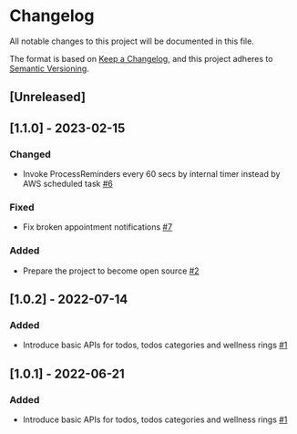 # Changelog
All notable changes to this project will be documented in this file.

The format is based on [Keep a Changelog](https://keepachangelog.com/en/1.0.0/),
and this project adheres to [Semantic Versioning](https://semver.org/spec/v2.0.0.html).

## [Unreleased]

## [1.1.0] - 2023-02-15
### Changed
- Invoke ProcessReminders every 60 secs by internal timer instead by AWS scheduled task [#6](https://github.com/rokwire/wellness-building-block/issues/6)

### Fixed
- Fix broken appointment notifications [#7](https://github.com/rokwire/wellness-building-block/issues/7)

### Added
- Prepare the project to become open source [#2](https://github.com/rokwire/wellness-building-block/issues/2)

## [1.0.2] - 2022-07-14
### Added
- Introduce basic APIs for todos, todos categories and wellness rings [#1](https://github.com/rokwire/wellness-building-block/issues/1)

## [1.0.1] - 2022-06-21
### Added
- Introduce basic APIs for todos, todos categories and wellness rings [#1](https://github.com/rokwire/wellness-building-block/issues/1)
